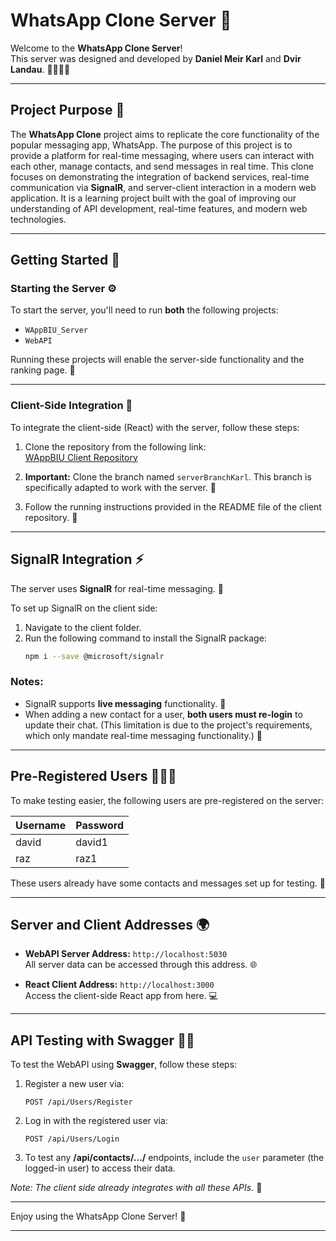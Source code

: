 # WhatsApp Clone Server 📱

Welcome to the **WhatsApp Clone Server**!  
This server was designed and developed by **Daniel Meir Karl** and **Dvir Landau**. 👨‍💻👨‍💻

---

## Project Purpose 🎯

The **WhatsApp Clone** project aims to replicate the core functionality of the popular messaging app, WhatsApp. The purpose of this project is to provide a platform for real-time messaging, where users can interact with each other, manage contacts, and send messages in real time. This clone focuses on demonstrating the integration of backend services, real-time communication via **SignalR**, and server-client interaction in a modern web application. It is a learning project built with the goal of improving our understanding of API development, real-time features, and modern web technologies.

---

## Getting Started 🚀

### Starting the Server ⚙️

To start the server, you'll need to run **both** the following projects:  
- `WAppBIU_Server`  
- `WebAPI`  

Running these projects will enable the server-side functionality and the ranking page. 🎯

---

### Client-Side Integration 🔌

To integrate the client-side (React) with the server, follow these steps:

1. Clone the repository from the following link:  
   [WAppBIU Client Repository](https://github.com/danielkarl888/WAppBIU/tree/serverBranchKarl)  

2. **Important:** Clone the branch named `serverBranchKarl`. This branch is specifically adapted to work with the server. 🔑

3. Follow the running instructions provided in the README file of the client repository. 📝

---

## SignalR Integration ⚡

The server uses **SignalR** for real-time messaging. 💬  

To set up SignalR on the client side:  
1. Navigate to the client folder.  
2. Run the following command to install the SignalR package:  
   ```bash
   npm i --save @microsoft/signalr
   ```

### Notes:  
- SignalR supports **live messaging** functionality. 🔴  
- When adding a new contact for a user, **both users must re-login** to update their chat. (This limitation is due to the project's requirements, which only mandate real-time messaging functionality.) 🔄

---

## Pre-Registered Users 🧑‍🤝‍🧑

To make testing easier, the following users are pre-registered on the server:  

| Username | Password |  
|----------|----------|  
| david    | david1   |  
| raz      | raz1     |  

These users already have some contacts and messages set up for testing. 🧪

---

## Server and Client Addresses 🌍

- **WebAPI Server Address:** `http://localhost:5030`  
  All server data can be accessed through this address. 🌐  

- **React Client Address:** `http://localhost:3000`  
  Access the client-side React app from here. 💻

---

## API Testing with Swagger 🧑‍🔬

To test the WebAPI using **Swagger**, follow these steps:  

1. Register a new user via:  
   ```  
   POST /api/Users/Register  
   ```  
2. Log in with the registered user via:  
   ```  
   POST /api/Users/Login  
   ```  
3. To test any **/api/contacts/.../** endpoints, include the `user` parameter (the logged-in user) to access their data.  

_Note: The client side already integrates with all these APIs._ 🔄  

---

Enjoy using the WhatsApp Clone Server! 🎉

---

